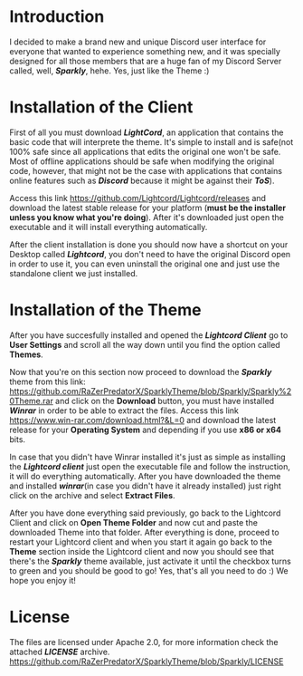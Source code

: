 # Introduction

I decided to make a brand new and unique Discord user interface for everyone that wanted to experience something new, and it was specially designed for all those members that are a huge fan of my Discord Server called, well, ***Sparkly***, hehe. Yes, just like the Theme :)

# Installation of the Client

First of all you must download ***LightCord***, an application that contains the basic code that will interprete the theme. It's simple to install and is safe(not 100% safe since all applications that edits the original one won't be safe. Most of offline applications should be safe when modifying the original code, however, that might not be the case with applications that contains online features such as ***Discord*** because it might be against their ***ToS***).

Access this link https://github.com/Lightcord/Lightcord/releases and download the latest stable release for your platform (**must be the installer unless you know what you're doing**). After it's downloaded just open the executable and it will install everything automatically.

After the client installation is done you should now have a shortcut on your Desktop called ***Lightcord***, you don't need to have the original Discord open in order to use it, you can even uninstall the original one and just use the standalone client we just installed. 


# Installation of the Theme

After you have succesfully installed and opened the ***Lightcord Client*** go to **User Settings** and scroll all the way down until you find the option called **Themes**.

Now that you're on this section now proceed to download the ***Sparkly*** theme from this link: https://github.com/RaZerPredatorX/SparklyTheme/blob/Sparkly/Sparkly%20Theme.rar and click on the **Download** button, you must have installed ***Winrar*** in order to be able to extract the files. Access this link https://www.win-rar.com/download.html?&L=0 and download the latest release for your **Operating System** and depending if you use **x86 or x64** bits. 

In case that you didn't have Winrar installed it's just as simple as installing the ***Lightcord client*** just open the executable file and follow the instruction, it will do everything automatically. After you have downloaded the theme and installed ***winrar***(in case you didn't have it already installed) just right click on the archive and select **Extract Files**. 

After you have done everything said previously, go back to the Lightcord Client and click on **Open Theme Folder** and now cut and paste the downloaded Theme into that folder. After everything is done, proceed to restart your Lightcord client and when you start it again go back to the **Theme** section inside the Lightcord client and now you should see that there's the ***Sparkly*** theme available, just activate it until the checkbox turns to green and you should be good to go! Yes, that's all you need to do :)
We hope you enjoy it!

# License 

The files are licensed under Apache 2.0, for more information check the attached ***LICENSE*** archive.
https://github.com/RaZerPredatorX/SparklyTheme/blob/Sparkly/LICENSE
